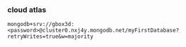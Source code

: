 ### cloud atlas

```
mongodb+srv://gbox3d:<password>@cluster0.nxj4y.mongodb.net/myFirstDatabase?retryWrites=true&w=majority
```
